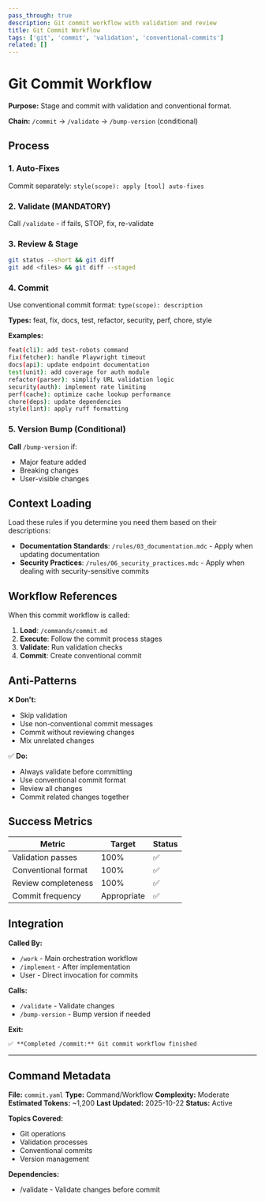 ```yaml
---
pass_through: true
description: Git commit workflow with validation and review
title: Git Commit Workflow
tags: ['git', 'commit', 'validation', 'conventional-commits']
related: []
---
```


# Git Commit Workflow

**Purpose:** Stage and commit with validation and conventional format.

**Chain:** `/commit` → `/validate` → `/bump-version` (conditional)

## Process

### 1. Auto-Fixes

Commit separately: `style(scope): apply [tool] auto-fixes`

### 2. Validate (MANDATORY)

Call `/validate` - if fails, STOP, fix, re-validate

### 3. Review & Stage

```bash
git status --short && git diff
git add <files> && git diff --staged
```

### 4. Commit

Use conventional commit format: `type(scope): description`

**Types:** feat, fix, docs, test, refactor, security, perf, chore, style

**Examples:**

```bash
feat(cli): add test-robots command
fix(fetcher): handle Playwright timeout
docs(api): update endpoint documentation
test(unit): add coverage for auth module
refactor(parser): simplify URL validation logic
security(auth): implement rate limiting
perf(cache): optimize cache lookup performance
chore(deps): update dependencies
style(lint): apply ruff formatting
```

### 5. Version Bump (Conditional)

**Call** `/bump-version` if:

- Major feature added
- Breaking changes
- User-visible changes

## Context Loading

Load these rules if you determine you need them based on their descriptions:

- **Documentation Standards**: `/rules/03_documentation.mdc` - Apply when updating documentation
- **Security Practices**: `/rules/06_security_practices.mdc` - Apply when dealing with security-sensitive commits

## Workflow References

When this commit workflow is called:

1. **Load**: `/commands/commit.md`
2. **Execute**: Follow the commit process stages
3. **Validate**: Run validation checks
4. **Commit**: Create conventional commit

## Anti-Patterns

❌ **Don't:**

- Skip validation
- Use non-conventional commit messages
- Commit without reviewing changes
- Mix unrelated changes

✅ **Do:**

- Always validate before committing
- Use conventional commit format
- Review all changes
- Commit related changes together

## Success Metrics

| Metric | Target | Status |
|--------|--------|--------|
| Validation passes | 100% | ✅ |
| Conventional format | 100% | ✅ |
| Review completeness | 100% | ✅ |
| Commit frequency | Appropriate | ✅ |

## Integration

**Called By:**

- `/work` - Main orchestration workflow
- `/implement` - After implementation
- User - Direct invocation for commits

**Calls:**

- `/validate` - Validate changes
- `/bump-version` - Bump version if needed

**Exit:**

```markdown
✅ **Completed /commit:** Git commit workflow finished
```

---

## Command Metadata

**File:** `commit.yaml`
**Type:** Command/Workflow
**Complexity:** Moderate
**Estimated Tokens:** ~1,200
**Last Updated:** 2025-10-22
**Status:** Active

**Topics Covered:**

- Git operations
- Validation processes
- Conventional commits
- Version management

**Dependencies:**

- /validate - Validate changes before commit
